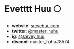 # Evetttt Huu 🌕

- **website**: [stevehuu.com](https://stevehuu.com/)
- **twitter**: [@master_huhu](https://twitter.com/master_huhu)
- **ig**: [@stevey.huu](https://www.instagram.com/stevey.huu/)
- **discord**: master_huhu#8574

